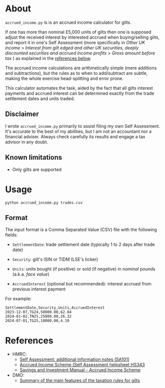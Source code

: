 # About

`accrued_income.py` is is an accrued income calculator for gilts.

If one has more than nominal £5,000 units of gilts then one is supposed adjust
the received interest by interested accrued when buying/selling gilts, and
report it in one's Self Assessment (more specifically in
_Other UK income_ >
_Interest from gilt edged and other UK securities, deeply discounted securities and accrued income profits_ >
_Gross amount before tax_ ) as explained in the [references below](#References).

The accrued income calculations are arithmetically simple (mere additions and
subtractions), but the rules as to when to add/subtract are subtle, making the
whole exercise head-splitting and error prone.

This calculator automates the task, aided by the fact that all gilts interest
payments and accrued interest can be determined exactly from the trade
settlement dates and units traded.


## Disclaimer

I wrote `accrued_income.py` primarily to assist filing my own Self Assessment.
It's accurate to the best of my abilities, but I am not an accountant nor a financial adviser.
Always check carefully its results and engage a tax advisor in any doubt.

## Known limitations

- Only gilts are supported


# Usage

```
python accrued_income.py trades.csv
```

## Format

The input format is a Comma Separated Value (CSV) file with the following fields:

* `SettlementDate`: trade settlement date (typically 1 to 2 days after trade date)

* `Security`: gilt's ISIN or TIDM (LSE's ticker)

* `Units`: units bought (if positive) or sold (if negative) in _nominal_ pounds (a.k.a. _face value_)

* `AccruedInterest` (optional but recommended): interest accrued from previous interest payment


For example:

```csv
SettlementDate,Security,Units,AccruedInterest
2023-12-07,TG24,50000.00,62.84
2024-01-02,TN25,25000.00,26.32
2024-07-01,TG25,10000.00,4.10
```

# References

- HMRC:
  - [Self Assessment: additional information notes (SA101)](https://www.gov.uk/government/publications/self-assessment-additional-information-sa101)
  - [Accrued Income Scheme (Self Assessment helpsheet HS343](https://www.gov.uk/government/publications/accrued-income-scheme-hs343-self-assessment-helpsheet)
  - [Savings and Investment Manual - Accrued Income Scheme](https://www.gov.uk/hmrc-internal-manuals/savings-and-investment-manual/saim4000)
- DMO:
  - [Summary of the main features of the taxation rules for gilts](https://www.dmo.gov.uk/responsibilities/gilt-market/buying-selling/taxation)
